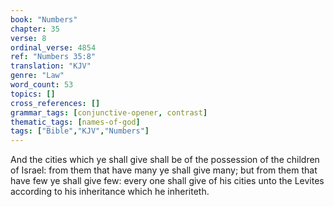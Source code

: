 ```yaml
---
book: "Numbers"
chapter: 35
verse: 8
ordinal_verse: 4854
ref: "Numbers 35:8"
translation: "KJV"
genre: "Law"
word_count: 53
topics: []
cross_references: []
grammar_tags: [conjunctive-opener, contrast]
thematic_tags: [names-of-god]
tags: ["Bible","KJV","Numbers"]
---
```

And the cities which ye shall give shall be of the possession of the children of Israel: from them that have many ye shall give many; but from them that have few ye shall give few: every one shall give of his cities unto the Levites according to his inheritance which he inheriteth.
